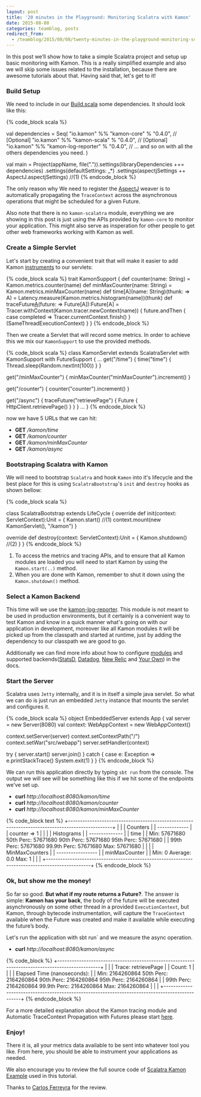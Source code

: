 ```yaml
---
layout: post
title: '20 minutes in the Playground: Monitoring Scalatra with Kamon'
date: 2015-08-08
categories: teamblog, posts
redirect_from:
  - /teamblog/2015/08/08/twenty-minutes-in-the-playground-monitoring-scalatra-with-kamon/
---
```


In this post we’ll show how to take a simple Scalatra project and setup up basic monitoring with Kamon. This is a really
simplified example and also we will skip some issues related to the installation, because there are awesome tutorials
about that. Having said that, let's get to it!



### Build Setup ###

We need to include in our [Build.scala] some dependencies. It should look like this:

{% code_block scala %}

val dependencies = Seq(
    "io.kamon"    	          %% "kamon-core"           	  % "0.4.0",
     // [Optional]
    "io.kamon"    	          %% "kamon-scala"                % "0.4.0",
     // [Optional]
    "io.kamon"    	          %% "kamon-log-reporter"   	  % "0.4.0",
     // ... and so on with all the others dependencies you need.
    )

val main = Project(appName, file(".")).settings(libraryDependencies ++= dependencies)
              .settings(defaultSettings: _*)
              .settings(aspectjSettings ++ AspectJ.aspectjSettings) //(1)
{% endcode_block %}

The only reason why We need to register the [AspectJ] weaver is to automatically propagating the `TraceContext` across the
asynchronous operations that might be scheduled for a given Future.

Also note that there is no `kamon-scalatra` module, everything we are showing in this post is just using the APIs provided by
`kamon-core` to monitor your application. This might also serve as insperation for other people to get other web frameworks
working with Kamon as well.


### Create a Simple Servlet ###

Let's start by creating a convenient trait that will make it easier to add Kamon [instruments] to our servlets:

{% code_block scala %}
trait KamonSupport {
  def counter(name: String) = Kamon.metrics.counter(name)
  def minMaxCounter(name: String) = Kamon.metrics.minMaxCounter(name)
  def time[A](name: String)(thunk: => A) = Latency.measure(Kamon.metrics.histogram(name))(thunk)
  def traceFuture[A](name:String)(future: => Future[A]):Future[A] =
    Tracer.withContext(Kamon.tracer.newContext(name)) {
     future.andThen { case completed ⇒ Tracer.currentContext.finish() }(SameThreadExecutionContext)
   }
}
{% endcode_block %}

Then we create a Servlet that will record some metrics. In order to achieve this we mix our `KamonSupport` to use the
provided methods.

{% code_block scala %}
class KamonServlet extends ScalatraServlet with KamonSupport with FutureSupport {
  ...
  get("/time") {
    time("time") {
      Thread.sleep(Random.nextInt(100))
    }
  }

  get("/minMaxCounter") {
    minMaxCounter("minMaxCounter").increment()
  }

  get("/counter") {
    counter("counter").increment()
  }

  get("/async") {
    traceFuture("retrievePage") {
      Future {
        HttpClient.retrievePage()
      }
    }
  }
  ...
}
{% endcode_block %}

now we have 5 URLs that we can hit:

* **GET** */kamon/time*
* **GET** */kamon/counter*
* **GET** */kamon/minMaxCounter*
* **GET** */kamon/async*


### Bootstraping Scalatra with Kamon ###

We will need to bootstrap `Scalatra` and hook `Kamon` into it's lifecycle and the best place for this is using `ScalatraBootstrap`'s
`init` and `destroy` hooks as shown bellow:

{% code_block scala %}

class ScalatraBootstrap extends LifeCycle {
  override def init(context: ServletContext):Unit = {
    Kamon.start() //(1)
    context.mount(new KamonServlet(), "/kamon")
  }

  override def destroy(context: ServletContext):Unit = {
    Kamon.shutdown() //(2)
  }
}
{% endcode_block %}

1. To access the metrics and tracing APIs, and to ensure that all Kamon modules are loaded you will need to start Kamon
by using the `Kamon.start(..)` method.
2. When you are done with Kamon, remember to shut it down using the
`Kamon.shutdown()` method.

### Select a Kamon Backend ###

This time will we use the [kamon-log-reporter]. This module is not meant to be used in production environments, but it
certainly is a convenient way to test Kamon and know in a quick manner what's going on with our application in
development, moreover like all Kamon modules it will be picked up from the classpath and started at runtime, just by adding the
dependency to our classpath we are good to go.

Additionally we can find more info about how to configure [modules] and supported backends([StatsD], [Datadog], [New
Relic] and [Your Own]) in the docs.


### Start the Server ###

Scalatra uses `Jetty` internally, and it is in itself a simple java servlet. So what we can do is just run an embedded
`Jetty` instance that mounts the servlet and configures it.

{% code_block scala %}
object EmbeddedServer extends App {
  val server = new Server(8080)
  val context: WebAppContext = new WebAppContext()

  context.setServer(server)
  context.setContextPath("/")
  context.setWar("src/webapp")
  server.setHandler(context)

  try {
    server.start()
    server.join()
  } catch {
    case e: Exception =>
      e.printStackTrace()
      System.exit(1)
  }
}
{% endcode_block %}

We can run this application directly by typing `sbt run` from the console. The output we will see will be something like
this if we hit some of the endpoints we've set up.

* **curl** *http://localhost:8080/kamon/time*
* **curl** *http://localhost:8080/kamon/counter*
* **curl** *http://localhost:8080/kamon/minMaxCounter*

{% code_block text %}
+------------------------------------------------------------------------------------------------+
|                                                                                                |
|                                         Counters                                               |
|                                       -------------                                            |
|                                    counter  =>  1                                              |
|                                                                                                |
|                                        Histograms                                              |
|                                      --------------                                            |
|  time                                                                                          |
|    Min: 57671680     50th Perc: 57671680       90th Perc: 57671680       95th Perc: 57671680   |
|                      99th Perc: 57671680     99.9th Perc: 57671680             Max: 57671680   |
|                                                                                                |
|                                      MinMaxCounters                                            |
|                                    -----------------                                           |
|  minMaxCounter                                                                                 |
|          Min: 0                      Average: 0.0                         Max: 1               |
|                                                                                                |
+------------------------------------------------------------------------------------------------+
{% endcode_block %}

### Ok, but show me the money! ###

So far so good. **But what if my route returns a Future?**. The answer is simple: **Kamon has your back**, the
body of the future will be executed asynchronously on some other thread in a provided `ExecutionContext`, but Kamon,
through bytecode instrumentation, will capture the `TraceContext` available when the Future was created and make it
available while executing the future’s body.

Let's run the application with sbt run` and we measure the async operation.

* **curl** *http://localhost:8080/kamon/async*

{% code_block %}
+------------------------------------------------------------------------------------------------+
|                                                                                                |
|    Trace: retrievePage                                                                         |
|    Count: 1                                                                                    |
|                                                                                                |
|  Elapsed Time (nanoseconds):                                                                   |
|    Min: 2164260864   50th Perc: 2164260864     90th Perc: 2164260864     95th Perc: 2164260864 |
|                      99th Perc: 2164260864   99.9th Perc: 2164260864           Max: 2164260864 |
|                                                                                                |
+------------------------------------------------------------------------------------------------+
{% endcode_block %}

For a more detailed explanation about the Kamon tracing module and Automatic TraceContext Propagation with Futures
please start [here].

### Enjoy! ###

There it is, all your metrics data available to be sent into whatever tool you like. From here, you should be able to
instrument your applications as needed.

We also encourage you to review the full source code of [Scalatra Kamon Example] used in this tutorial.

Thanks to [Carlos Ferreyra] for the review.

[Carlos Ferreyra]:https://twitter.com/cryptic_marlbo
[modules]: /core/modules/using-modules/
[instruments]: /docs/latest/core/metrics/
[kamon-log-reporter]: https://archive.kamon.io/backends/log-reporter/
[AspectJ]: https://github.com/kamon-io/Kamon/blob/master/kamon-examples/kamon-scalatra-example/project/AspectJ.scala
[Build.scala]:https://github.com/kamon-io/Kamon/blob/master/kamon-examples/kamon-scalatra-example/project/Build.scala
[StatsD]: /docs/latest/reporters/statsd/
[Datadog]: /docs/latest/reporters/datadog/
[New Relic]: https://archive.kamon.io/documentation/0.6.x/kamon-newrelic/overview/
[Your Own]: /core/metrics/subscription-protocol/
[here]: /docs/latest/core/tracing/
[Scalatra Kamon Example]: https://github.com/kamon-io/Kamon/tree/master/kamon-examples/kamon-scalatra-example
